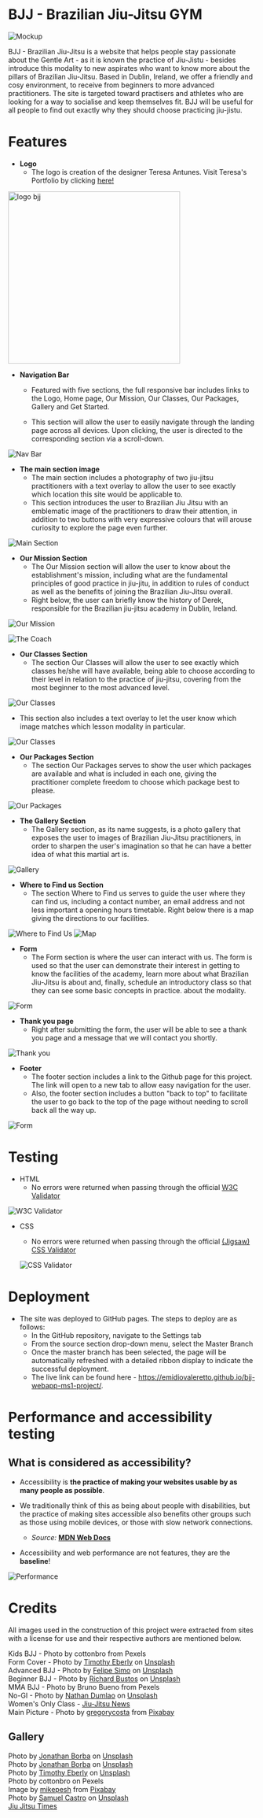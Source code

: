 # BJJ - Brazilian Jiu-Jitsu GYM

![Mockup](./assets/readme-images/bjj-mockup.png)

BJJ - Brazilian Jiu-Jitsu is a website that helps people stay passionate about the Gentle Art - as it is known the practice of Jiu-Jistu - besides introduce this modality to new aspirates who want to know more about the pillars of Brazilian Jiu-Jitsu.  Based in Dublin, Ireland, we offer a friendly and cosy environment, to receive from beginners to more advanced practitioners. The site is targeted toward practisers and athletes who are looking for a way to socialise and keep themselves fit. BJJ will be useful for all people to find out exactly why they should choose practicing jiu-jistu.

# Features

 - __Logo__
    - The logo is creation of the designer Teresa Antunes. Visit Teresa's Portfolio by clicking <a href="https://www.terezaantunes.com/" target="_blank" rel="noopener">here!</a>

<img src="./assets/img/logo.png" alt="logo bjj" width="350">

 - __Navigation Bar__
    - Featured with five sections, the full responsive bar includes links to the Logo, Home page, Our Mission, Our Classes, Our Packages, Gallery and Get Started.
    
    - This section will allow the user to easily navigate through the landing page across all devices. Upon clicking, the user is directed to the corresponding section via a scroll-down.

![Nav Bar](./assets/readme-images/navigation-bar.png)

- __The main section image__
  - The main section includes a photography of two jiu-jitsu practitioners with a text overlay to allow the user to see exactly which location this site would be applicable to.
  - This section introduces the user to Brazilian Jiu Jitsu with an emblematic image of the practitioners to draw their attention, in addition to two buttons with very expressive colours that will arouse curiosity to explore the page even further.

![Main Section](./assets/readme-images/main-section.png)

- __Our Mission Section__
  - The Our Mission section will allow the user to know about the establishment's mission, including what are the fundamental principles of good practice in jiu-jitu, in addition to rules of conduct as well as the benefits of joining the Brazilian Jiu-Jitsu overall.
  - Right below, the user can briefly know the history of Derek, responsible for the Brazilian jiu-jitsu academy in Dublin, Ireland. 

![Our Mission](./assets/readme-images/our-mission.png)

![The Coach](./assets/readme-images/coach.png)

- __Our Classes Section__
  - The section Our Classes will allow the user to see exactly which classes he/she will have available, being able to choose according to their level in relation to the practice of jiu-jitsu, covering from the most beginner to the most advanced level.

![Our Classes](./assets/readme-images/our-classes.png)

  - This section also includes a text overlay to let the user know which image matches which lesson modality in particular.

![Our Classes](./assets/readme-images/overlay.png)

- __Our Packages Section__
  - The section Our Packages serves to show the user which packages are available and what is included in each one, giving the practitioner complete freedom to choose which package best to please.

![Our Packages](./assets/readme-images/our-packages.png)

- __The Gallery Section__
  - The Gallery section, as its name suggests, is a photo gallery that exposes the user to images of Brazilian Jiu-Jitsu practitioners, in order to sharpen the user's imagination so that he can have a better idea of ​​what this martial art is.

![Gallery](./assets/readme-images/gallery.png)

- __Where to Find us Section__
  - The section Where to Find us serves to guide the user where they can find us, including a contact number, an email address and not less important a opening hours timetable. Right below there is a map giving the directions to our facilities.

![Where to Find Us](./assets/readme-images/where-to-find-us.png)
![Map](./assets/readme-images/map.png)

- __Form__
  - The Form section is where the user can interact with us. The form is used so that the user can demonstrate their interest in getting to know the facilities of the academy, learn more about what Brazilian Jiu-Jitsu is about and, finally, schedule an introductory class so that they can see some basic concepts in practice. about the modality.

![Form](./assets/readme-images/form.png)

- __Thank you page__
  - Right after submitting the form, the user will be able to see a thank you page and a message that we will contact you shortly.

![Thank you](./assets/readme-images/thank-you.png)

- __Footer__
  - The footer section includes a link to the Github page for this project. The link will open to a new tab to allow easy navigation for the user.
  - Also, the footer section includes a button "back to top" to facilitate the user to go back to the top of the page without needing to scroll back all the way up.

![Form](./assets/readme-images/footer.png)

# Testing

 - HTML
    - No errors were returned when passing through the official <a href="http://https://validator.w3.org/#validate_by_input" target="_blank" rel="noopener">W3C Validator</a>

  ![W3C Validator](./assets/readme-images/w3c-validator.png)

  - CSS
    - No errors were returned when passing through the official <a href="http://https://jigsaw.w3.org/css-validator/#validate_by_input" target="_blank" rel="noopener">(Jigsaw) CSS Validator</a>

    ![CSS Validator](./assets/readme-images/css-validator.png)

# Deployment

  - The site was deployed to GitHub pages. The steps to deploy are as follows:
      - In the GitHub repository, navigate to the Settings tab
      - From the source section drop-down menu, select the Master Branch
      - Once the master branch has been selected, the page will be automatically refreshed with a detailed ribbon display to indicate the successful deployment.
      - The live link can be found here - <a href="https://emidiovaleretto.github.io/bjj-webapp-ms1-project/" target="_blank" rel="noopener">https://emidiovaleretto.github.io/bjj-webapp-ms1-project/</a>.

# Performance and accessibility testing

## What is considered as accessibility?

 - Accessibility is <strong>the practice of making your websites usable by as many people as possible</strong>.
 - We traditionally think of this as being about people with disabilities, but the practice of making sites      accessible also benefits other groups such as those using mobile devices, or those with slow network connections.
  
      - <em>Source: </em><a href="https://developer.mozilla.org/en-US/docs/Learn/Accessibility/What_is_accessibility"><b>MDN Web Docs</b></a>
  
- Accessibility and web performance are not features, they are the <strong>baseline</strong>!

![Performance](./assets/readme-images/performance.png)

# Credits

All images used in the construction of this project were extracted from sites with a license for use and their respective authors are mentioned below.

Kids BJJ - Photo by cottonbro from Pexels<br>
Form Cover - Photo by <a href="https://unsplash.com/@timothyeberly?utm_source=unsplash&utm_medium=referral&utm_content=creditCopyText" target="_blank" rel="noopener">Timothy Eberly</a> on <a href="https://unsplash.com/s/photos/jiu-jitsu?utm_source=unsplash&utm_medium=referral&utm_content=creditCopyText" target="_blank" rel="noopener">Unsplash</a><br>
Advanced BJJ - Photo by <a href="https://unsplash.com/@felipesimo?utm_source=unsplash&utm_medium=referral&utm_content=creditCopyText" target="_blank" rel="noopener">Felipe Simo</a> on <a href="https://unsplash.com/s/photos/jiu-jitsu?utm_source=unsplash&utm_medium=referral&utm_content=creditCopyText" target="_blank" rel="noopener">Unsplash</a><br>
Beginner BJJ - Photo by <a href="https://unsplash.com/@richbustos?utm_source=unsplash&utm_medium=referral&utm_content=creditCopyText" target="_blank" rel="noopener">Richard Bustos</a> on <a href="https://unsplash.com/s/photos/jiu-jitsu?utm_source=unsplash&utm_medium=referral&utm_content=creditCopyText" target="_blank" rel="noopener">Unsplash</a><br>
MMA BJJ - Photo by Bruno Bueno from Pexels<br>
No-GI - Photo by <a href="https://unsplash.com/@nate_dumlao?utm_source=unsplash&utm_medium=referral&utm_content=creditCopyText" target="_blank" rel="noopener">Nathan Dumlao</a> on <a href="https://unsplash.com/s/photos/jiu-jitsu?utm_source=unsplash&utm_medium=referral&utm_content=creditCopyText" target="_blank" rel="noopener">Unsplash</a><br>
Women's Only Class - <a href="https://jiujitsu-news.com/" target="_blank" rel="noopener">Jiu-Jitsu News</a><br>
Main Picture - Photo by <a href="https://pixabay.com/users/gregorycosta-260339/?utm_source=link-attribution&amp;utm_medium=referral&amp;utm_campaign=image&amp;utm_content=2957075" target="_blank" rel="noopener">gregorycosta</a> from <a href="https://pixabay.com/?utm_source=link-attribution&amp;utm_medium=referral&amp;utm_campaign=image&amp;utm_content=2957075" target="_blank" rel="noopener">Pixabay</a><br>

## Gallery

Photo by <a href="https://unsplash.com/@jonathanborba?utm_source=unsplash&utm_medium=referral&utm_content=creditCopyText" target="_blank" rel="noopener">Jonathan Borba</a> on <a href="https://unsplash.com/s/photos/jiu-jitsu?utm_source=unsplash&utm_medium=referral&utm_content=creditCopyText" target="_blank" rel="noopener">Unsplash</a><br>
Photo by <a href="https://unsplash.com/@jonathanborba?utm_source=unsplash&utm_medium=referral&utm_content=creditCopyText" target="_blank" rel="noopener">Jonathan Borba</a> on <a href="https://unsplash.com/s/photos/jiu-jitsu?utm_source=unsplash&utm_medium=referral&utm_content=creditCopyText" target="_blank" rel="noopener">Unsplash</a><br>
Photo by <a href="https://unsplash.com/@timothyeberly?utm_source=unsplash&utm_medium=referral&utm_content=creditCopyText" target="_blank" rel="noopener">Timothy Eberly</a> on <a href="https://unsplash.com/s/photos/jiu-jitsu?utm_source=unsplash&utm_medium=referral&utm_content=creditCopyText" target="_blank" rel="noopener">Unsplash</a><br>
Photo by cottonbro on Pexels<br>
Image by <a href="https://pixabay.com/users/mikepesh-3053031/?utm_source=link-attribution&amp;utm_medium=referral&amp;utm_campaign=image&amp;utm_content=1575854" target="_blank" rel="noopener">mikepesh</a> from <a href="https://pixabay.com/?utm_source=link-attribution&amp;utm_medium=referral&amp;utm_campaign=image&amp;utm_content=1575854" target="_blank" rel="noopener">Pixabay</a><br>
Photo by <a href="https://unsplash.com/@crotalus?utm_source=unsplash&utm_medium=referral&utm_content=creditCopyText" target="_blank" rel="noopener">Samuel Castro</a> on <a href="https://unsplash.com/s/photos/jiu-jitsu?utm_source=unsplash&utm_medium=referral&utm_content=creditCopyText" target="_blank" rel="noopener">Unsplash</a><br>
<a href="https://www.jiujitsutimes.com/bjj-for-women/" target="_blank" rel="noopener">Jiu Jitsu Times<a>
